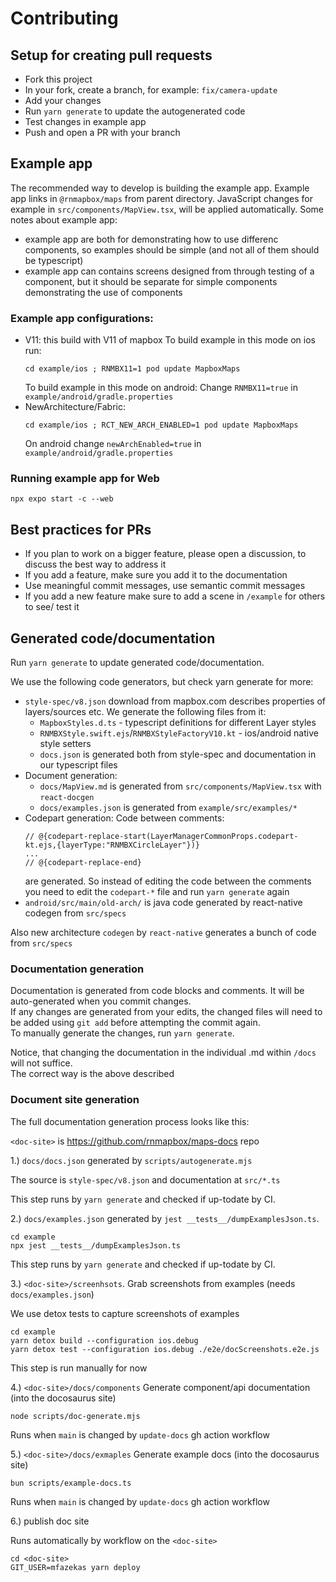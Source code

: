 # Contributing

## Setup for creating pull requests
- Fork this project
- In your fork, create a branch, for example: `fix/camera-update`
- Add your changes
- Run `yarn generate` to update the autogenerated code
- Test changes in example app
- Push and open a PR with your branch

## Example app
The recommended way to develop is building the example app. Example app links in `@rnmapbox/maps` from parent directory. JavaScript changes for example in `src/components/MapView.tsx`, will be applied automatically.
Some notes about example app:
- example app are both for demonstrating how to use differenc components, so examples should be simple (and not all of them should be typescript)
- example app can contains screens designed from through testing of a component, but it should be separate for simple components demonstrating the use of components

### Example app configurations:

- V11: this build with V11 of mapbox 
  To build example in this mode on ios run:
  ```
  cd example/ios ; RNMBX11=1 pod update MapboxMaps
  ```
  To build example in this mode on android:
  Change `RNMBX11=true` in `example/android/gradle.properties`
- NewArchitecture/Fabric:
  ```
  cd example/ios ; RCT_NEW_ARCH_ENABLED=1 pod update MapboxMaps
  ```
  On android change `newArchEnabled=true` in `example/android/gradle.properties`

### Running example app for Web

```
npx expo start -c --web
```


## Best practices for PRs
- If you plan to work on a bigger feature, please open a discussion, to discuss the best way to address it
- If you add a feature, make sure you add it to the documentation
- Use meaningful commit messages, use semantic commit messages
- If you add a new feature make sure to add a scene in `/example` for others to see/ test it

## Generated code/documentation

Run `yarn generate` to update generated code/documentation.

We use the following code generators, but check yarn generate for more:
- `style-spec/v8.json` download from mapbox.com describes properties of layers/sources etc. We generate the following files from it:
  - `MapboxStyles.d.ts` - typescript definitions for different Layer styles
  - `RNMBXStyle.swift.ejs`/`RNMBXStyleFactoryV10.kt` - ios/android native style setters
  - `docs.json` is generated both from style-spec and documentation in our typescript files
- Document generation:
  - `docs/MapView.md` is generated from `src/components/MapView.tsx` with `react-docgen` 
  - `docs/examples.json` is generated from `example/src/examples/*`
- Codepart generation:
  Code between comments:
    ```
    // @{codepart-replace-start(LayerManagerCommonProps.codepart-kt.ejs,{layerType:"RNMBXCircleLayer"})}
    ...
    // @{codepart-replace-end}
    ```
  are generated. So instead of editing the code between the comments you need to edit the `codepart-*` file and run
  `yarn generate` again
- `android/src/main/old-arch/` is java code generated by react-native codegen from `src/specs`

Also new architecture `codegen` by `react-native` generates a bunch of code from `src/specs`
  
### Documentation generation

Documentation is generated from code blocks and comments.  It will be auto-generated when you commit changes.  
If any changes are generated from your edits, the changed files will need to be added using `git add` before attempting the commit again.  
To manually generate the changes, run `yarn generate`.  

Notice, that changing the documentation in the individual <COMPONENT>.md within `/docs` will not suffice.  
The correct way is the above described

### Document site generation

The full documentation generation process looks like this:

`<doc-site>` is https://github.com/rnmapbox/maps-docs repo

1.) `docs/docs.json` generated by `scripts/autogenerate.mjs`

  The source is `style-spec/v8.json` and documentation at `src/*.ts`

  This step runs by `yarn generate` and checked if up-todate by CI.

2.) `docs/examples.json`  generated by `jest __tests__/dumpExamplesJson.ts`.

  ```
  cd example
  npx jest __tests__/dumpExamplesJson.ts
  ```

  This step runs by `yarn generate` and checked if up-todate by CI.

3.) `<doc-site>/screenhsots`. Grab screenshots from examples (needs `docs/examples.json`)

  We use detox tests to capture screenshots of examples
  ```
  cd example
  yarn detox build --configuration ios.debug
  yarn detox test --configuration ios.debug ./e2e/docScreenshots.e2e.js
  ```

  This step is run manually for now

4.) `<doc-site>/docs/components` Generate component/api documentation (into the docosaurus site)

  ```
  node scripts/doc-generate.mjs
  ```

  Runs when `main` is changed by `update-docs` gh action workflow

5.) `<doc-site>/docs/exmaples` Generate example docs (into the docosaurus site)

  ```
  bun scripts/example-docs.ts
  ```

  Runs when `main` is changed by `update-docs` gh action workflow

6.) publish doc site

  Runs automatically by workflow on the `<doc-site>`

  ```
  cd <doc-site>
  GIT_USER=mfazekas yarn deploy
  ```




